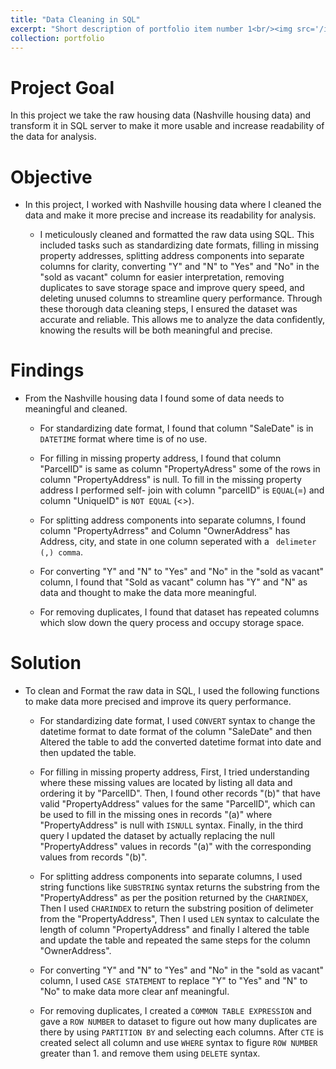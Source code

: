 ```yaml
---
title: "Data Cleaning in SQL"
excerpt: "Short description of portfolio item number 1<br/><img src='/images/500x300.png'>"
collection: portfolio
---
```

Project Goal
=====

In this project we take the raw housing data (Nashville housing data) and transform it in SQL server to make it more usable and increase readability of the data for analysis. 

Objective
=====

*  In this project, I worked with Nashville housing data where I cleaned the data and make it more precise and increase its readability for analysis.

    - I meticulously cleaned and formatted the raw data using SQL. This included tasks such as standardizing date formats, filling in missing property addresses, splitting address components into separate columns for clarity, converting "Y" and "N" to "Yes" and "No" in the "sold as vacant" column for easier interpretation, removing duplicates to save storage space and improve query speed, and deleting unused columns to streamline query performance. Through these thorough data cleaning steps, I ensured the dataset was accurate and reliable. This allows me to analyze the data confidently, knowing the results will be both meaningful and precise.

Findings
=====

*   From the Nashville housing data I found some of data needs to meaningful and cleaned.

    - For standardizing date format, I found that column "SaleDate" is in `DATETIME` format where time is of no use.

    - For filling in missing property address, I found that column "ParcelID" is same as column "PropertyAdress" some of the rows in column "PropertyAddress" is null. To fill in the missing property address I performed self- join with column "parcelID" is `EQUAL`(=) and column "UniqueID" is `NOT EQUAL` (<>).
 
    - For splitting address components into separate columns, I found column "PropertyAdrress" and Column "OwnerAddress" has Address, city, and state in one column seperated with a ` delimeter (,) comma`.

    - For converting "Y" and "N" to "Yes" and "No" in the "sold as vacant" column, I found that "Sold as vacant" column has "Y" and "N" as data and thought to make the data more meaningful. 

    - For removing duplicates, I found that dataset has repeated columns which slow down the query process and occupy storage space. 

Solution
=====

* To clean and Format the raw data in SQL, I used the following functions to make data more precised and improve its query performance. 

    - For standardizing date format, I used `CONVERT` syntax to change the datetime format to date format of the column "SaleDate" and then Altered the table to add the converted datetime format into date and then updated the table. 

    - For filling in missing property address, First, I tried understanding where these missing values are located by listing all data and ordering it by "ParcelID". Then, I found other records "(b)" that have valid "PropertyAddress" values for the same "ParcelID", which can be used to fill in the missing ones in records "(a)" where "PropertyAddress" is null with `ISNULL` syntax. Finally, in the third query I updated the dataset by actually replacing the null "PropertyAddress" values in records "(a)" with the corresponding values from records "(b)". 

    - For splitting address components into separate columns, I used string functions like `SUBSTRING` syntax returns the substring from the "PropertyAddress" as per the position returned by the `CHARINDEX`, Then I used `CHARINDEX` to return the substring position of delimeter from the "PropertyAddress", Then I used `LEN` syntax to calculate the length of column "PropertyAddress" and finally I altered the table and update the table and repeated the same steps for the column "OwnerAddress".

    - For converting "Y" and "N" to "Yes" and "No" in the "sold as vacant" column, I used `CASE STATEMENT` to replace "Y" to "Yes" and "N" to "No" to make data more clear anf meaningful.

    - For removing duplicates, I created a `COMMON TABLE EXPRESSION` and gave a `ROW NUMBER` to dataset to figure out how many duplicates are there by using `PARTITION BY` and selecting each columns. After `CTE` is created select all column and use `WHERE` syntax to figure `ROW NUMBER` greater than 1. and remove them using `DELETE` syntax.  